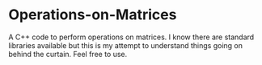 # Operations-on-Matrices
A C++ code to perform operations on matrices. I know there are standard libraries available but this is my attempt to understand things going on behind the curtain. Feel free to use.
